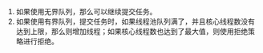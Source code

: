 1. 如果使用无界队列，那么可以继续提交任务。
2. 如果使用有界队列，提交任务时，如果线程池队列满了，并且核心线程数没有达到上限，那么则增加线程；如果核心线程数也达到了最大值，则使用拒绝策略进行拒绝。